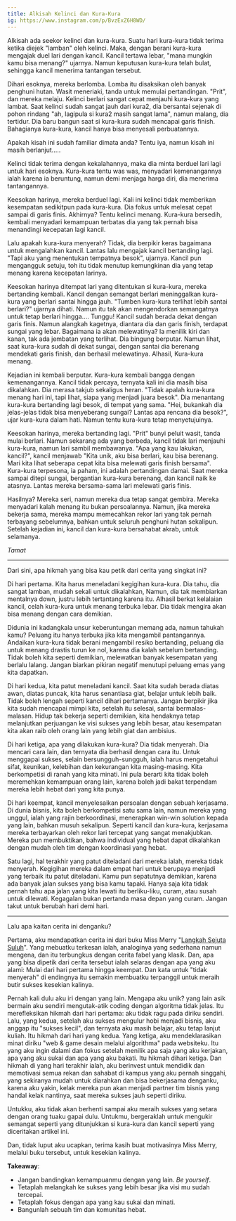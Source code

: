 ```yaml
---
title: Alkisah Kelinci dan Kura-Kura
ig: https://www.instagram.com/p/BvzExZ6H8WD/
---
```


Alkisah ada seekor kelinci dan kura-kura. Suatu hari kura-kura tidak terima ketika diejek "lamban" oleh kelinci. Maka, dengan berani kura-kura mengajak duel lari dengan kancil. Kancil tertawa lebar, "mana mungkin kamu bisa menang?" ujarnya. Namun keputusan kura-kura telah bulat, sehingga kancil menerima tantangan tersebut.

Dihari esoknya, mereka berlomba. Lomba itu disaksikan oleh banyak penghuni hutan. Wasit meneriaki, tanda untuk memulai pertandingan. "Prit", dan mereka melaju. Kelinci berlari sangat cepat menjauhi kura-kura yang lambat. Saat kelinci sudah sangat jauh dari kura2, dia bersantai sejenak di pohon rindang "ah, lagipula si kura2 masih sangat lama", namun malang, dia tertidur. Dia baru bangun saat si kura-kura sudah mencapai garis finish. Bahagianya kura-kura, kancil hanya bisa menyesali perbuatannya.

Apakah kisah ini sudah familiar dimata anda? Tentu iya, namun kisah ini masih berlanjut.....

Kelinci tidak terima dengan kekalahannya, maka dia minta berduel lari lagi untuk hari esoknya. Kura-kura tentu was was, menyadari kemenangannya ialah karena ia beruntung, namun demi menjaga harga diri, dia menerima tantangannya.

Keesokan harinya, mereka berduel lagi. Kali ini kelinci tidak memberikan kesempatan sedikitpun pada kura-kura. Dia fokus untuk melesat cepat sampai di garis finis. Akhirnya? Tentu kelinci menang. Kura-kura bersedih, kembali menyadari kemampuan terbatas dia yang tak pernah bisa menandingi kecepatan lagi kancil.

Lalu apakah kura-kura menyerah? Tidak, dia berpikir keras bagaimana untuk mengalahkan kancil. Lantas lalu mengajak kancil bertanding lagi. "Tapi aku yang menentukan tempatnya besok", ujarnya. Kancil pun mengangguk setuju, toh itu tidak menutup kemungkinan dia yang tetap menang karena kecepatan larinya.

Keesokan harinya ditempat lari yang ditentukan si kura-kura, mereka bertanding kembali. Kancil dengan semangat berlari meninggalkan kura-kura yang berlari santai hingga jauh. "Tumben kura-kura terlihat lebih santai berlari?" ujarnya dihati. Namun itu tak akan mengendorkan semangatnya untuk tetap berlari hingga.... Tunggu! Kancil sudah berada dekat dengan garis finis. Namun alangkah kagetnya, diantara dia dan garis finish, terdapat sungai yang lebar. Bagaimana ia akan melewatinya? Ia menilik kiri dan kanan, tak ada jembatan yang terlihat. Dia bingung berputar. Namun lihat, saat kura-kura sudah di dekat sungai, dengan santai dia berenang mendekati garis finish, dan berhasil melewatinya. Alhasil, Kura-kura menang.

Kejadian ini kembali berputar. Kura-kura kembali bangga dengan kemenangannya. Kancil tidak percaya, ternyata kali ini dia masih bisa dikalahkan. Dia merasa takjub sekaligus heran. "Tidak apalah kura-kura menang hari ini, tapi lihat, siapa yang menjadi juara besok". Dia menantang kura-kura bertanding lagi besok, di tempat yang sama. "Hei, bukankah dia jelas-jelas tidak bisa menyeberang sungai? Lantas apa rencana dia besok?", ujar kura-kura dalam hati. Namun tentu kura-kura tetap menyetujuinya.

Keesokan harinya, mereka bertanding lagi. "Prit" bunyi peluit wasit, tanda mulai berlari. Namun sekarang ada yang berbeda, kancil tidak lari menjauhi kura-kura, namun lari sambil membawanya. "Apa yang kau lakukan, kancil?", kancil menjawab "Kita unik, aku bisa berlari, kau bisa berenang. Mari kita lihat seberapa cepat kita bisa melewati garis finish bersama". Kura-kura terpesona, ia paham, ini adalah pertandingan damai. Saat mereka sampai ditepi sungai, bergantian kura-kura berenang, dan kancil naik ke atasnya. Lantas mereka bersama-sama lari melewati garis finis.

Hasilnya? Mereka seri, namun mereka dua tetap sangat gembira. Mereka menyadari kalah menang itu bukan persoalannya. Namun, jika mereka bekerja sama, mereka mampu memecahkan rekor lari yang tak pernah terbayang sebelumnya, bahkan untuk seluruh penghuni hutan sekalipun. Setelah kejadian ini, kancil dan kura-kura bersahabat akrab, untuk selamanya.

*Tamat*

---

Dari sini, apa hikmah yang bisa kau petik dari cerita yang singkat ini?

Di hari pertama. Kita harus meneladani kegigihan kura-kura. Dia tahu, dia sangat lamban, mudah sekali untuk dikalahkan, Namun, dia tak membiarkan mentalnya down, justru lebih tertantang karena itu. Alhasil berkat kelalaian kancil, celah kura-kura untuk menang terbuka lebar. Dia tidak mengira akan bisa menang dengan cara demikian.

Didunia ini kadangkala unsur keberuntungan memang ada, namun tahukah kamu? Peluang itu hanya terbuka jika kita mengambil pantangannya. Andaikan kura-kura tidak berani mengambil resiko bertanding, peluang dia untuk menang drastis turun ke nol, karena dia kalah sebelum bertanding. Tidak boleh kita seperti demikian, melewatkan banyak kesempatan yang berlalu lalang. Jangan biarkan pikiran negatif menutupi peluang emas yang kita dapatkan.

Di hari kedua, kita patut meneladani kancil. Saat kita sudah berada diatas awan, diatas puncak, kita harus senantiasa giat, belajar untuk lebih baik. Tidak boleh lengah seperti kancil dihari pertamanya. Jangan berpikir jika kita sudah mencapai mimpi kita, setelah itu selesai, santai bermalas-malasan. Hidup tak bekerja seperti demikian, kita hendaknya tetap melanjutkan perjuangan ke visi sukses yang lebih besar, atau kesempatan kita akan raib oleh orang lain yang lebih giat dan ambisius.

Di hari ketiga, apa yang dilakukan kura-kura? Dia tidak menyerah. Dia mencari cara lain, dan ternyata dia berhasil dengan cara itu. Untuk menggapai sukses, selain bersungguh-sungguh, ialah harus mengetahui sifat, keunikan, kelebihan dan kekurangan kita masing-masing. Kita berkompetisi di ranah yang kita minati. Ini pula berarti kita tidak boleh meremehkan kemampuan orang lain, karena boleh jadi bakat terpendam mereka lebih hebat dari yang kita punya.

Di hari keempat, kancil menyelesaikan persoalan dengan sebuah kerjasama. Di dunia bisnis, kita boleh berkompetisi satu sama lain, namun mereka yang unggul, ialah yang rajin berkoordinasi, menerapkan win-win solution kepada yang lain, bahkan musuh sekalipun. Seperti kancil dan kura-kura, kerjasama mereka terbayarkan oleh rekor lari tercepat yang sangat menakjubkan. Mereka pun membuktikan, bahwa individual yang hebat dapat dikalahkan dengan mudah oleh tim dengan koordinasi yang hebat.

Satu lagi, hal terakhir yang patut diteladani dari mereka ialah, mereka tidak menyerah. Kegigihan mereka dalam empat hari untuk berupaya menjadi yang terbaik itu patut diteladani. Kamu pun sepatutnya demikian, karena ada banyak jalan sukses yang bisa kamu tapaki. Hanya saja kita tidak pernah tahu apa jalan yang kita lewati itu berliku-liku, curam, atau susah untuk dilewati. Kegagalan bukan pertanda masa depan yang curam. Jangan takut untuk berubah hari demi hari.

---

Lalu apa kaitan cerita ini denganku?

Pertama, aku mendapatkan cerita ini dari buku Miss Merry "[Langkah Sejuta Suluh](https://naeliltheclimber.wordpress.com/2016/08/24/resensi-buku-merry-riana-langkah-sejuta-suluh/)". Yang mebuatku terkesan ialah, analoginya yang sederhana namun mengena, dan itu terbungkus dengan cerita fabel yang klasik. Dan, apa yang bisa dipetik dari cerita tersebut ialah selaras dengan apa yang aku alami: Mulai dari hari pertama hingga keempat. Dan kata untuk "tidak menyerah" di endingnya itu semakin membuatku terpanggil untuk meraih butir sukses kesekian kalinya.

Pernah kali dulu aku iri dengan yang lain. Mengapa aku unik? yang lain asik bermain aku sendiri mengutak-atik coding dengan algoritma tidak jelas. Itu merefleksikan hikmah dari hari pertama: aku tidak ragu pada diriku sendiri. Lalu, yang kedua, setelah aku sukses mengulur hobi menjadi bisnis, aku anggap itu "sukses kecil", dan ternyata aku masih belajar, aku tetap lanjut kuliah. Itu hikmah dari hari yang kedua. Yang ketiga, aku mendeklarasikan minat diriku "web & game desain melalui algorithma" pada websiteku. Itu yang aku ingin dalami dan fokus setelah menilik apa saja yang aku kerjakan, apa yang aku sukai dan apa yang aku bakati. Itu hikmah dihari ketiga. Dan hikmah di yang hari terakhir ialah, aku berinvest untuk mendidik dan memotivasi semua rekan dan sahabat di kampus yang aku pernah singgahi, yang sekiranya mudah untuk diarahkan dan bisa bekerjasama denganku, karena aku yakin, kelak mereka pun akan menjadi partner tim bisnis yang handal kelak nantinya, saat mereka sukses jauh seperti diriku.

Untukku, aku tidak akan berhenti sampai aku meraih sukses yang setara dengan orang tuaku gapai dulu. Untukmu, bergeraklah untuk mengukir semangat seperti yang ditunjukkan si kura-kura dan kancil seperti yang diceritakan artikel ini.

Dan, tidak luput aku ucapkan, terima kasih buat motivasinya Miss Merry, melalui buku tersebut, untuk kesekian kalinya.

**Takeaway**:

+ Jangan bandingkan kemampuanmu dengan yang lain. _Be yourself_.
+ Tetaplah melangkah ke sukses yang lebih besar jika visi mu sudah tercepai.
+ Tetaplah fokus dengan apa yang kau sukai dan minati.
+ Bangunlah sebuah tim dan komunitas hebat.